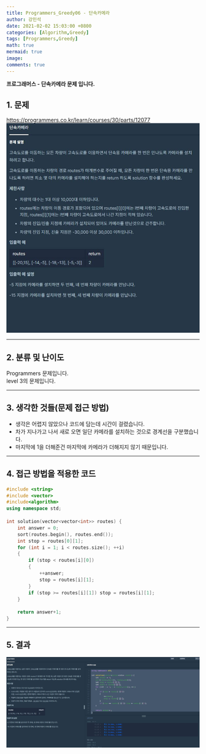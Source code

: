 ```yaml
---
title: Programmers_Greedy06 - 단속카메라
author: 강민석
date: 2021-02-02 15:03:00 +0800
categories: [Algorithm,Greedy]
tags: [Programmers,Greedy]
math: true
mermaid: true
image: 
comments: true
---
```


**프로그래머스 - 단속카메라 문제 입니다.**

## 1. 문제
<https://programmers.co.kr/learn/courses/30/parts/12077>
![](/assets/img/sample/Programmers/Greedy06/Problem.JPG)  


-----  

## 2. 분류 및 난이도

Programmers 문제입니다.  
level 3의 문제입니다.  

-----  

## 3. 생각한 것들(문제 접근 방법)

- 생각은 어렵지 않았으나 코드에 담는데 시간이 걸렸습니다.
- 차가 지나가고 나서 새로 오면 일단 카메라를 설치하는 것으로 경계선을 구분했습니다.
- 마지막에 1을 더해준건 마지막에 카메라가 더해지지 않기 때문입니다.

-----  

## 4. 접근 방법을 적용한 코드

```c++
#include <string>
#include <vector>
#include<algorithm>
using namespace std;

int solution(vector<vector<int>> routes) {
    int answer = 0;
    sort(routes.begin(), routes.end());
    int stop = routes[0][1];
    for (int i = 1; i < routes.size(); ++i)
    {
        if (stop < routes[i][0])
        {
            ++answer;
            stop = routes[i][1];
        }
        if (stop >= routes[i][1]) stop = routes[i][1];
    }

    return answer+1;
}
```
-----

## 5. 결과

![](/assets/img/sample/Programmers/Greedy06/result.JPG)  













 
